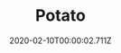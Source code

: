 ---
templateKey: blog-post
title: Potato
description: A widely cultivated tuber.,
featuredpost: false
date: 2020-02-10T00:00:02.711Z
featuredimage: /img/Potato.png
sellPrice: 80
tags: 
  - Spring
---